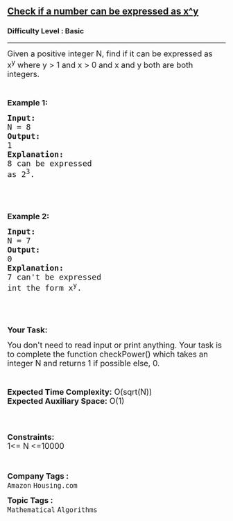 <h2><a href="https://practice.geeksforgeeks.org/problems/check-if-a-number-can-be-expressed-as-xy1606/1?utm_source=gfg&utm_medium=article&utm_campaign=bottom_sticky_on_article">Check if a number can be expressed as x^y</a></h2><h3>Difficulty Level : Basic</h3><hr><div class="problems_problem_content__Xm_eO"><p><span style="font-size:18px">Given a positive integer N, find if it can be expressed as x<sup>y</sup>&nbsp;where y &gt; 1 and x &gt; 0 and&nbsp;x and y both are both integers.</span></p>

<p>&nbsp;</p>

<p><strong><span style="font-size:18px">Example 1:</span></strong></p>

<pre><strong><span style="font-size:18px">Input:</span></strong>
<span style="font-size:18px">N = 8</span>
<strong><span style="font-size:18px">Output:</span></strong>
<span style="font-size:18px">1</span>
<strong><span style="font-size:18px">Explanation:</span></strong>
<span style="font-size:18px">8 can be expressed</span>
<span style="font-size:18px">as 2<sup>3</sup>.</span></pre>

<p>&nbsp;</p>

<p>&nbsp;</p>

<p><strong><span style="font-size:18px">Example 2:</span></strong></p>

<pre><strong><span style="font-size:18px">Input:</span></strong>
<span style="font-size:18px">N = 7</span>
<strong><span style="font-size:18px">Output:</span></strong>
<span style="font-size:18px">0</span>
<strong><span style="font-size:18px">Explanation:</span></strong>
<span style="font-size:18px">7 can't be expressed</span>
<span style="font-size:18px">int the form x<sup>y</sup>.</span></pre>

<p>&nbsp;</p>

<p>&nbsp;</p>

<p><strong><span style="font-size:18px">Your Task:</span></strong></p>

<p><span style="font-size:18px">You don't need to read input or print anything. Your task is to complete the function checkPower() which takes an integer N and returns 1 if possible else, 0.</span></p>

<p>&nbsp;</p>

<p><span style="font-size:18px"><strong>Expected Time Complexity:</strong> O(sqrt(N))<br>
<strong>Expected Auxiliary Space:</strong> O(1)</span></p>

<p>&nbsp;</p>

<p><br>
<span style="font-size:18px"><strong>Constraints:</strong><br>
1&lt;= N &lt;=10000</span><br>
<br>
&nbsp;</p>
</div><p><span style=font-size:18px><strong>Company Tags : </strong><br><code>Amazon</code>&nbsp;<code>Housing.com</code>&nbsp;<br><p><span style=font-size:18px><strong>Topic Tags : </strong><br><code>Mathematical</code>&nbsp;<code>Algorithms</code>&nbsp;